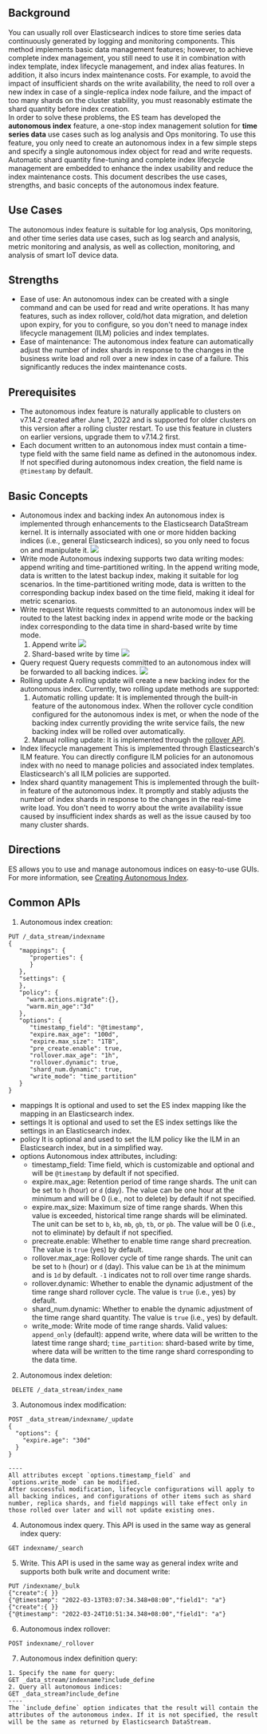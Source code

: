 ## Background
You can usually roll over Elasticsearch indices to store time series data continuously generated by logging and monitoring components. This method implements basic data management features; however, to achieve complete index management, you still need to use it in combination with index template, index lifecycle management, and index alias features. In addition, it also incurs index maintenance costs. For example, to avoid the impact of insufficient shards on the write availability, the need to roll over a new index in case of a single-replica index node failure, and the impact of too many shards on the cluster stability, you must reasonably estimate the shard quantity before index creation.  
In order to solve these problems, the ES team has developed the **autonomous index** feature, a one-stop index management solution for **time series data** use cases such as log analysis and Ops monitoring. To use this feature, you only need to create an autonomous index in a few simple steps and specify a single autonomous index object for read and write requests. Automatic shard quantity fine-tuning and complete index lifecycle management are embedded to enhance the index usability and reduce the index maintenance costs. This document describes the use cases, strengths, and basic concepts of the autonomous index feature.

## Use Cases
The autonomous index feature is suitable for log analysis, Ops monitoring, and other time series data use cases, such as log search and analysis, metric monitoring and analysis, as well as collection, monitoring, and analysis of smart IoT device data.
## Strengths
- Ease of use: An autonomous index can be created with a single command and can be used for read and write operations. It has many features, such as index rollover, cold/hot data migration, and deletion upon expiry, for you to configure, so you don't need to manage index lifecycle management (ILM) policies and index templates.
- Ease of maintenance: The autonomous index feature can automatically adjust the number of index shards in response to the changes in the business write load and roll over a new index in case of a failure. This significantly reduces the index maintenance costs.

## Prerequisites
- The autonomous index feature is naturally applicable to clusters on v7.14.2 created after June 1, 2022 and is supported for older clusters on this version after a rolling cluster restart. To use this feature in clusters on earlier versions, upgrade them to v7.14.2 first.
- Each document written to an autonomous index must contain a time-type field with the same field name as defined in the autonomous index. If not specified during autonomous index creation, the field name is `@timestamp` by default.

## Basic Concepts
- Autonomous index and backing index
An autonomous index is implemented through enhancements to the Elasticsearch DataStream kernel. It is internally associated with one or more hidden backing indices (i.e., general Elasticsearch indices), so you only need to focus on and manipulate it.
![](https://qcloudimg.tencent-cloud.cn/raw/5a3959563d7b79a85b89d2c15e53378a.jpg)
- Write mode
Autonomous indexing supports two data writing modes: append writing and time-partitioned writing. In the append writing mode, data is written to the latest backup index, making it suitable for log scenarios. In the time-partitioned writing mode, data is written to the corresponding backup index based on the time field, making it ideal for metric scenarios.
- Write request
Write requests committed to an autonomous index will be routed to the latest backing index in append write mode or the backing index corresponding to the data time in shard-based write by time mode.
	1. Append write
![](https://qcloudimg.tencent-cloud.cn/raw/3b3f1625dfcba7f50d2b90a93bdf323b.jpg)
	2. Shard-based write by time
![](https://qcloudimg.tencent-cloud.cn/raw/497702af1ff472e3b0c0d86f8751c8a0.jpg)
- Query request
Query requests committed to an autonomous index will be forwarded to all backing indices.
![](https://qcloudimg.tencent-cloud.cn/raw/8413c460529d077fa3d2e129ded41fce.jpg)
- Rolling update
A rolling update will create a new backing index for the autonomous index. Currently, two rolling update methods are supported:
	1. Automatic rolling update: It is implemented through the built-in feature of the autonomous index. When the rollover cycle condition configured for the autonomous index is met, or when the node of the backing index currently providing the write service fails, the new backing index will be rolled over automatically.
	2. Manual rolling update: It is implemented through the [rollover API](https://www.elastic.co/guide/en/elasticsearch/reference/current/indices-rollover-index.html).
- Index lifecycle management
This is implemented through Elasticsearch's ILM feature. You can directly configure ILM policies for an autonomous index with no need to manage policies and associated index templates. Elasticsearch's all ILM policies are supported.
- Index shard quantity management
This is implemented through the built-in feature of the autonomous index. It promptly and stably adjusts the number of index shards in response to the changes in the real-time write load. You don't need to worry about the write availability issue caused by insufficient index shards as well as the issue caused by too many cluster shards.

## Directions
ES allows you to use and manage autonomous indices on easy-to-use GUIs. For more information, see [Creating Autonomous Index](https://intl.cloud.tencent.com/document/product/845/47695).

## Common APIs
1. Autonomous index creation:
```
PUT /_data_stream/indexname
{
   "mappings": {
      "properties": {
      }
   },
   "settings": {
   },
   "policy": {
     "warm.actions.migrate":{},
     "warm.min_age":"3d"
   },
   "options": {
      "timestamp_field": "@timestamp",
      "expire.max_age": "100d",
      "expire.max_size": "1TB",
      "pre_create.enable": true,
      "rollover.max_age": "1h",
      "rollover.dynamic": true,
      "shard_num.dynamic": true,
      "write_mode": "time_partition"
   }
}
```

  - mappings
 It is optional and used to set the ES index mapping like the mapping in an Elasticsearch index.
  - settings
It is optional and used to set the ES index settings like the settings in an Elasticsearch index.
  - policy
It is optional and used to set the ILM policy like the ILM in an Elasticsearch index, but in a simplified way.
  - options
Autonomous index attributes, including:
	- timestamp_field: Time field, which is customizable and optional and will be `@timestamp` by default if not specified.
	- expire.max_age: Retention period of time range shards. The unit can be set to `h` (hour) or `d` (day). The value can be one hour at the minimum and will be 0 (i.e., not to delete) by default if not specified.
	- expire.max_size: Maximum size of time range shards. When this value is exceeded, historical time range shards will be eliminated. The unit can be set to `b`, `kb`, `mb`, `gb`, `tb`, or `pb`. The value will be 0 (i.e., not to eliminate) by default if not specified.
	- precreate.enable: Whether to enable time range shard precreation. The value is `true` (yes) by default.
	- rollover.max_age: Rollover cycle of time range shards. The unit can be set to `h` (hour) or `d` (day). This value can be `1h` at the minimum and is `1d` by default. `-1` indicates not to roll over time range shards.
	- rollover.dynamic: Whether to enable the dynamic adjustment of the time range shard rollover cycle. The value is `true` (i.e., yes) by default.
	- shard_num.dynamic: Whether to enable the dynamic adjustment of the time range shard quantity. The value is `true` (i.e., yes) by default.
	- write_mode: Write mode of time range shards. Valid values: `append_only` (default): append write, where data will be written to the latest time range shard; `time_partition`: shard-based write by time, where data will be written to the time range shard corresponding to the data time.   

2. Autonomous index deletion:
```
 DELETE /_data_stream/index_name
```

3. Autonomous index modification:
```
POST _data_stream/indexname/_update
{
  "options": {
    "expire.age": "30d"
  }
}

----
All attributes except `options.timestamp_field` and `options.write_mode` can be modified.
After successful modification, lifecycle configurations will apply to all backing indices, and configurations of other items such as shard number, replica shards, and field mappings will take effect only in those rolled over later and will not update existing ones.
```

4. Autonomous index query. This API is used in the same way as general index query:
```
GET indexname/_search
```

5. Write. This API is used in the same way as general index write and supports both bulk write and document write:
```
PUT /indexname/_bulk
{"create":{ }}
{"@timestamp": "2022-03-13T03:07:34.348+08:00","field1": "a"}
{"create":{ }}
{"@timestamp": "2022-03-24T10:51:34.348+08:00","field1": "a"}
```
6. Autonomous index rollover:
```
POST indexname/_rollover
```
7. Autonomous index definition query:
```
1. Specify the name for query:
GET _data_stream/indexname?include_define
2. Query all autonomous indices:
GET _data_stream?include_define
----
The `include_define` option indicates that the result will contain the attributes of the autonomous index. If it is not specified, the result will be the same as returned by Elasticsearch DataStream.
```
